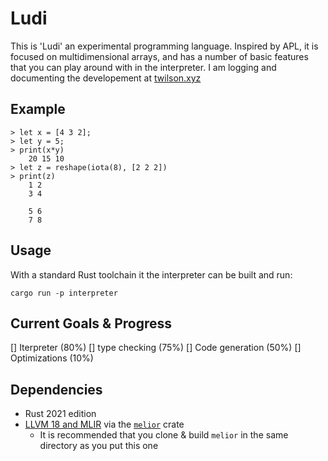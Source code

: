 # Ludi
This is 'Ludi' an experimental programming language. Inspired by APL, it is focused on multidimensional arrays, and has a number of basic features that you can play around with in the interpreter. I am logging and documenting the developement at [twilson.xyz](https://twilson.xyz/post) 

## Example
```
> let x = [4 3 2];
> let y = 5;
> print(x*y)
    20 15 10
> let z = reshape(iota(8), [2 2 2])
> print(z)
    1 2
    3 4

    5 6
    7 8
```
## Usage
With a standard Rust toolchain it the interpreter can be built and run:
```
cargo run -p interpreter
```

## Current Goals & Progress
[] Iterpreter (80%)
[] type checking (75%)
[] Code generation (50%)
[] Optimizations (10%)

## Dependencies
- Rust 2021 edition
- [LLVM 18 and MLIR](https://llvm.org) via the [`melior`](https://github.com/raviqqe/melior) crate
    - It is recommended that you clone & build `melior` in the same directory as you put this one
